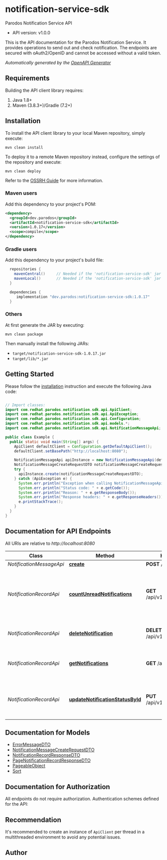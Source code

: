 # notification-service-sdk

Parodos Notification Service API
- API version: v1.0.0

This is the API documentation for the Parodos Notification Service. It provides operations to send out and check notification. The endpoints are secured with oAuth2/OpenID and cannot be accessed without a valid token.


*Automatically generated by the [OpenAPI Generator](https://openapi-generator.tech)*


## Requirements

Building the API client library requires:
1. Java 1.8+
2. Maven (3.8.3+)/Gradle (7.2+)

## Installation

To install the API client library to your local Maven repository, simply execute:

```shell
mvn clean install
```

To deploy it to a remote Maven repository instead, configure the settings of the repository and execute:

```shell
mvn clean deploy
```

Refer to the [OSSRH Guide](http://central.sonatype.org/pages/ossrh-guide.html) for more information.

### Maven users

Add this dependency to your project's POM:

```xml
<dependency>
  <groupId>dev.parodos</groupId>
  <artifactId>notification-service-sdk</artifactId>
  <version>1.0.17</version>
  <scope>compile</scope>
</dependency>
```

### Gradle users

Add this dependency to your project's build file:

```groovy
  repositories {
    mavenCentral()     // Needed if the 'notification-service-sdk' jar has been published to maven central.
    mavenLocal()       // Needed if the 'notification-service-sdk' jar has been published to the local maven repo.
  }

  dependencies {
     implementation "dev.parodos:notification-service-sdk:1.0.17"
  }
```

### Others

At first generate the JAR by executing:

```shell
mvn clean package
```

Then manually install the following JARs:

* `target/notification-service-sdk-1.0.17.jar`
* `target/lib/*.jar`

## Getting Started

Please follow the [installation](#installation) instruction and execute the following Java code:

```java

// Import classes:
import com.redhat.parodos.notification.sdk.api.ApiClient;
import com.redhat.parodos.notification.sdk.api.ApiException;
import com.redhat.parodos.notification.sdk.api.Configuration;
import com.redhat.parodos.notification.sdk.api.models.*;
import com.redhat.parodos.notification.sdk.api.NotificationMessageApi;

public class Example {
  public static void main(String[] args) {
    ApiClient defaultClient = Configuration.getDefaultApiClient();
    defaultClient.setBasePath("http://localhost:8080");

    NotificationMessageApi apiInstance = new NotificationMessageApi(defaultClient);
    NotificationMessageCreateRequestDTO notificationMessageCreateRequestDTO = new NotificationMessageCreateRequestDTO(); // NotificationMessageCreateRequestDTO | 
    try {
      apiInstance.create(notificationMessageCreateRequestDTO);
    } catch (ApiException e) {
      System.err.println("Exception when calling NotificationMessageApi#create");
      System.err.println("Status code: " + e.getCode());
      System.err.println("Reason: " + e.getResponseBody());
      System.err.println("Response headers: " + e.getResponseHeaders());
      e.printStackTrace();
    }
  }
}

```

## Documentation for API Endpoints

All URIs are relative to *http://localhost:8080*

Class | Method | HTTP request | Description
------------ | ------------- | ------------- | -------------
*NotificationMessageApi* | [**create**](docs/NotificationMessageApi.md#create) | **POST** /api/v1/messages | 
*NotificationRecordApi* | [**countUnreadNotifications**](docs/NotificationRecordApi.md#countUnreadNotifications) | **GET** /api/v1/notifications/count | Return the number of the notification records with given state for the user
*NotificationRecordApi* | [**deleteNotification**](docs/NotificationRecordApi.md#deleteNotification) | **DELETE** /api/v1/notifications/{id} | Delete the specified notification record
*NotificationRecordApi* | [**getNotifications**](docs/NotificationRecordApi.md#getNotifications) | **GET** /api/v1/notifications | Return a list of notification records for the user
*NotificationRecordApi* | [**updateNotificationStatusById**](docs/NotificationRecordApi.md#updateNotificationStatusById) | **PUT** /api/v1/notifications/{id} | Update the specified notification record with user operation


## Documentation for Models

 - [ErrorMessageDTO](docs/ErrorMessageDTO.md)
 - [NotificationMessageCreateRequestDTO](docs/NotificationMessageCreateRequestDTO.md)
 - [NotificationRecordResponseDTO](docs/NotificationRecordResponseDTO.md)
 - [PageNotificationRecordResponseDTO](docs/PageNotificationRecordResponseDTO.md)
 - [PageableObject](docs/PageableObject.md)
 - [Sort](docs/Sort.md)


## Documentation for Authorization

All endpoints do not require authorization.
Authentication schemes defined for the API:

## Recommendation

It's recommended to create an instance of `ApiClient` per thread in a multithreaded environment to avoid any potential issues.

## Author



